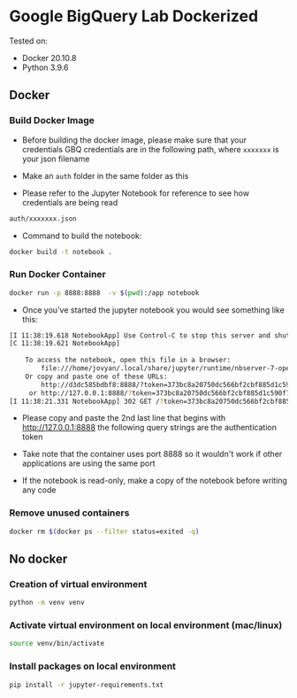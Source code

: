 # Google BigQuery Lab Dockerized

Tested on:
* Docker 20.10.8
* Python 3.9.6

## Docker

### Build Docker Image

* Before building the docker image, please make sure that your credentials GBQ credentials are in the following path, where `xxxxxxx` is your json filename

* Make an `auth` folder in the same folder as this

* Please refer to the Jupyter Notebook for reference to see how credentials are being read

```bash
auth/xxxxxxx.json
``` 

* Command to build the notebook:

```bash
docker build -t notebook .
```

### Run Docker Container
```bash
docker run -p 8888:8888  -v $(pwd):/app notebook
```
* Once you've started the jupyter notebook you would see something like this:

```bash
[I 11:38:19.618 NotebookApp] Use Control-C to stop this server and shut down all kernels (twice to skip confirmation).
[C 11:38:19.621 NotebookApp] 
    
    To access the notebook, open this file in a browser:
        file:///home/jovyan/.local/share/jupyter/runtime/nbserver-7-open.html
    Or copy and paste one of these URLs:
        http://d3dc585bdbf8:8888/?token=373bc8a20750dc566bf2cbf885d1c590f7a998ea025e1ef2
     or http://127.0.0.1:8888/?token=373bc8a20750dc566bf2cbf885d1c590f7a998ea025e1ef2
[I 11:38:21.331 NotebookApp] 302 GET /?token=373bc8a20750dc566bf2cbf885d1c590f7a998ea025e1ef2 (172.17.0.1) 0.690000ms
```
* Please copy and paste the 2nd last line that begins with http://127.0.0.1:8888 the following query strings are the authentication token

* Take note that the container uses port 8888 so it wouldn't work if other applications are using the same port

* If the notebook is read-only, make a copy of the notebook before writing any code

### Remove unused containers

```bash
docker rm $(docker ps --filter status=exited -q)
```

## No docker

### Creation of virtual environment

```bash
python -m venv venv
```

### Activate virtual environment on local environment (mac/linux)

```bash
source venv/bin/activate
```

### Install packages on local environment

```bash
pip install -r jupyter-requirements.txt
```

